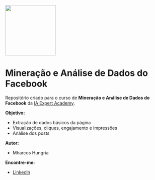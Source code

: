 <img src="https://cdn.shortpixel.ai/spai/w_353+q_+ret_img+to_webp/https://iaexpert.academy/wp-content/uploads/2020/06/iaexpert-logo-1.png"  width="160">

# Mineração e Análise de Dados do Facebook

Repositório criado para o curso de **Mineração e Análise de Dados do Facebook** da [IA Expert Academy](https://iaexpert.academy).

__Objetivo:__

- Extração de dados básicos da página
- Visualizações, cliques, engajamento e impressões
- Análise dos posts

__Autor:__  

- Mharcos Hungria
    
__Encontre-me:__  

-  [Linkedin](www.linkedin.com/in/mharcoshungria)
